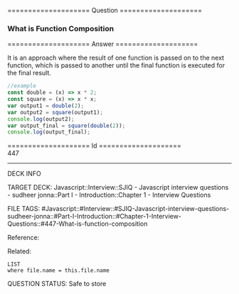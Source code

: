 ==================== Question ====================  

### What is Function Composition  

==================== Answer ====================  

It is an approach where the result of one function is passed on to the next
function, which is passed to another until the final function is executed for
the final result.

```javascript
//example
const double = (x) => x * 2;
const square = (x) => x * x;
var output1 = double(2);
var output2 = square(output1);
console.log(output2);
var output_final = square(double(2));
console.log(output_final);
```

==================== Id ====================  
447
<!--ID: 1707879818004-->

---

DECK INFO

TARGET DECK: Javascript::Interview::SJIQ - Javascript interview questions - sudheer jonna::Part I - Introduction::Chapter 1 - Interview Questions

FILE TAGS: #Javascript::#Interview::#SJIQ-Javascript-interview-questions-sudheer-jonna::#Part-I-Introduction::#Chapter-1-Interview-Questions::#447-What-is-function-composition

Reference:

Related:

```dataview
LIST
where file.name = this.file.name
```
QUESTION STATUS: Safe to store
